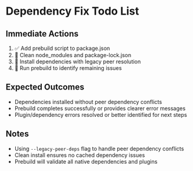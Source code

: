 # Dependency Fix Todo List

## Immediate Actions
1. ✅ Add prebuild script to package.json
2. 🔄 Clean node_modules and package-lock.json
3. 🔄 Install dependencies with legacy peer resolution
4. 🔄 Run prebuild to identify remaining issues

## Expected Outcomes
- Dependencies installed without peer dependency conflicts
- Prebuild completes successfully or provides clearer error messages
- Plugin/dependency errors resolved or better identified for next steps

## Notes
- Using `--legacy-peer-deps` flag to handle peer dependency conflicts
- Clean install ensures no cached dependency issues
- Prebuild will validate all native dependencies and plugins